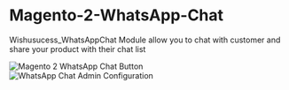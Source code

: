 # Magento-2-WhatsApp-Chat
Wishusucess_WhatsAppChat Module allow you to chat with customer and share your product with their chat list

![Magento 2 WhatsApp Chat Button](https://user-images.githubusercontent.com/90965189/134586335-65900f94-5124-4d37-886d-2e25869a17ba.png)
![WhatsApp Chat Admin Configuration](https://user-images.githubusercontent.com/90965189/134586348-95ca7535-1558-46f4-a48c-e180d9b810e4.png)
